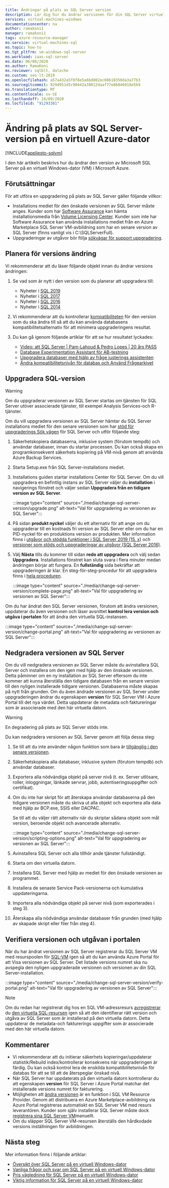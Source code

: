 ```yaml
---
title: Ändringar på plats av SQL Server version
description: Lär dig hur du ändrar versionen för din SQL Server virtuella dator i Azure.
services: virtual-machines-windows
documentationcenter: na
author: ramakoni1
manager: ramakoni1
tags: azure-resource-manager
ms.service: virtual-machines-sql
ms.topic: how-to
ms.tgt_pltfrm: vm-windows-sql-server
ms.workload: iaas-sql-server
ms.date: 06/08/2020
ms.author: RamaKoni
ms.reviewer: sqlblt, daleche
ms.custom: seo-lt-2019
ms.openlocfilehash: a57a432a5f0f8e5a6bd802ec08b18350da3a77b3
ms.sourcegitcommit: 829d951d5c90442a38012daaf77e86046018e5b9
ms.translationtype: MT
ms.contentlocale: sv-SE
ms.lasthandoff: 10/09/2020
ms.locfileid: "91293381"
---
```

# <a name="in-place-change-of-sql-server-version-on-azure-vm"></a>Ändring på plats av SQL Server-version på en virtuell Azure-dator

[!INCLUDE[appliesto-sqlvm](../../includes/appliesto-sqlvm.md)]

I den här artikeln beskrivs hur du ändrar den version av Microsoft SQL Server på en virtuell Windows-dator (VM) i Microsoft Azure.

## <a name="prerequisites"></a>Förutsättningar

För att utföra en uppgradering på plats av SQL Server gäller följande villkor:

- Installations mediet för den önskade versionen av SQL Server måste anges. Kunder som har [Software Assurance](https://www.microsoft.com/licensing/licensing-programs/software-assurance-default) kan hämta installationsmedia från [Volume Licensing Center](https://www.microsoft.com/Licensing/servicecenter/default.aspx). Kunder som inte har Software Assurance kan använda installations mediet från en Azure Marketplace SQL Server VM-avbildning som har en senare version av SQL Server (finns vanligt vis i C:\SQLServerFull).
- Uppgraderingar av utgåvor bör följa [sökvägar för support uppgradering](https://docs.microsoft.com/sql/database-engine/install-windows/supported-version-and-edition-upgrades-version-15?view=sql-server-ver15).

## <a name="planning-for-version-change"></a>Planera för versions ändring

Vi rekommenderar att du läser följande objekt innan du ändrar versions ändringen:

1. Se vad som är nytt i den version som du planerar att uppgradera till:

   - Nyheter i [SQL 2019](https://docs.microsoft.com/sql/sql-server/what-s-new-in-sql-server-ver15?view=sql-server-ver15)
   - Nyheter i [SQL 2017](https://docs.microsoft.com/sql/sql-server/what-s-new-in-sql-server-2017?view=sql-server-ver15)
   - Nyheter i [SQL 2016](https://docs.microsoft.com/sql/sql-server/what-s-new-in-sql-server-2016?view=sql-server-ver15)
   - Nyheter i [SQL 2014](https://docs.microsoft.com/sql/sql-server/what-s-new-in-sql-server-2016?view=sql-server-2014)

1. Vi rekommenderar att du kontrollerar [kompatibiliteten](https://docs.microsoft.com/sql/database-engine/install-windows/compatibility-certification?view=sql-server-ver15) för den version som du ska ändra till så att du kan använda databasens kompatibilitetsalternativ för att minimera uppgraderingens resultat.
1. Du kan gå igenom följande artiklar för att se hur resultatet lyckades:

   - [Video: att SQL Server | Pam-Lahoud & Pedro Lopes | 20 års PASS](https://www.youtube.com/watch?v=5RPkuQHcxxs&feature=youtu.be)
   - [Database Experimentation Assistant för AB-testning](https://docs.microsoft.com/sql/dea/database-experimentation-assistant-overview?view=sql-server-ver15)
   - [Uppgradera databaser med hjälp av fråge justerings assistenten](https://docs.microsoft.com/sql/relational-databases/performance/upgrade-dbcompat-using-qta?view=sql-server-ver15)
   - [Ändra kompatibilitetsnivån för databas och Använd Frågearkivet](https://docs.microsoft.com/sql/database-engine/install-windows/change-the-database-compatibility-mode-and-use-the-query-store?view=sql-server-ver15)

## <a name="upgrade-sql-version"></a>Uppgradera SQL-version

> [!WARNING]
> Om du uppgraderar versionen av SQL Server startas om tjänsten för SQL Server utöver associerade tjänster, till exempel Analysis Services-och R-tjänster.

Om du vill uppgradera versionen av SQL Server hämtar du SQL Server installations mediet för den senare versionen som har [stöd för uppgraderings Sök vägen](https://docs.microsoft.com/sql/database-engine/install-windows/supported-version-and-edition-upgrades-version-15?view=sql-server-ver15) för SQL Server och utför följande steg:

1. Säkerhetskopiera databaserna, inklusive system (förutom tempdb) och användar databaser, innan du startar processen. Du kan också skapa en programkonsekvent säkerhets kopiering på VM-nivå genom att använda Azure Backup Services.
1. Starta Setup.exe från SQL Server-installations mediet.
1. Installations guiden startar installations Center för SQL Server. Om du vill uppgradera en befintlig instans av SQL Server väljer du **installation** i navigerings fönstret och väljer sedan **Uppgradera från en tidigare version av SQL Server**.

   :::image type="content" source="./media/change-sql-server-version/upgrade.png" alt-text="Val för uppgradering av versionen av SQL Server":::

1. På sidan **produkt nyckel** väljer du ett alternativ för att ange om du uppgraderar till en kostnads fri version av SQL Server eller om du har en PID-nyckel för en produktions version av produkten. Mer information finns i [utgåvor och stödda funktioner i SQL Server 2019 (15. x)](https://docs.microsoft.com/sql/sql-server/editions-and-components-of-sql-server-version-15?view=sql-server-ver15) och [versioner som stöds och uppgraderingar av utgåvor (SQL Server 2016)](https://docs.microsoft.com/sql/database-engine/install-windows/supported-version-and-edition-upgrades?view=sql-server-ver15).
1. Välj **Nästa** tills du kommer till sidan **redo att uppgradera** och välj sedan **Uppgradera**. Installations fönstret kan sluta svara i flera minuter medan ändringen börjar att fungera. En **fullständig** sida bekräftar att uppgraderingen är klar. En steg-för-steg-procedur för att uppgradera finns i [hela proceduren](https://docs.microsoft.com/sql/database-engine/install-windows/upgrade-sql-server-using-the-installation-wizard-setup?view=sql-server-ver15#procedure).

   :::image type="content" source="./media/change-sql-server-version/complete-page.png" alt-text="Val för uppgradering av versionen av SQL Server":::

Om du har ändrat den SQL Server versionen, förutom att ändra versionen, uppdaterar du även versionen och läser avsnittet **kontrol lera version och utgåva i portalen** för att ändra den virtuella SQL-instansen.

   :::image type="content" source="./media/change-sql-server-version/change-portal.png" alt-text="Val för uppgradering av versionen av SQL Server":::

## <a name="downgrade-the-version-of-sql-server"></a>Nedgradera versionen av SQL Server

Om du vill nedgradera versionen av SQL Server måste du avinstallera SQL Server och installera om den igen med hjälp av den önskade versionen. Detta påminner om en ny installation av SQL Server eftersom du inte kommer att kunna återställa den tidigare databasen från en senare version till den nyligen installerade tidigare versionen. Databaserna måste skapas på nytt från grunden. Om du även ändrade versionen av SQL Server under uppgraderingen ändrar du egenskapen **version** för SQL Server VM i Azure Portal till det nya värdet. Detta uppdaterar de metadata och faktureringar som är associerade med den här virtuella datorn.

> [!WARNING]
> En degradering på plats av SQL Server stöds inte.

Du kan nedgradera versionen av SQL Server genom att följa dessa steg:

1. Se till att du inte använder någon funktion som bara är [tillgänglig i den senare versionen](https://social.technet.microsoft.com/wiki/contents/articles/24222.find-enterprise-only-features-in-your-database.aspx).
1. Säkerhetskopiera alla databaser, inklusive system (förutom tempdb) och användar databaser.
1. Exportera alla nödvändiga objekt på server nivå (t. ex. Server utlösare, roller, inloggningar, länkade servrar, jobb, autentiseringsuppgifter och certifikat).
1. Om du inte har skript för att återskapa användar databaserna på den tidigare versionen måste du skriva ut alla objekt och exportera alla data med hjälp av BCP.exe, SSIS eller DACPAC.

   Se till att du väljer rätt alternativ när du skriptar sådana objekt som mål version, beroende objekt och avancerade alternativ.

   :::image type="content" source="./media/change-sql-server-version/scripting-options.png" alt-text="Val för uppgradering av versionen av SQL Server":::

1. Avinstallera SQL Server och alla tillhör ande tjänster fullständigt.
1. Starta om den virtuella datorn.
1. Installera SQL Server med hjälp av mediet för den önskade versionen av programmet.
1. Installera de senaste Service Pack-versionerna och kumulativa uppdateringarna.
1. Importera alla nödvändiga objekt på server nivå (som exporterades i steg 3).
1. Återskapa alla nödvändiga användar databaser från grunden (med hjälp av skapade skript eller filer från steg 4).

## <a name="verify-the-version-and-edition-in-the-portal"></a>Verifiera versionen och utgåvan i portalen

När du har ändrat versionen av SQL Server registrerar du SQL Server VM med resurspoolen för [SQL-VM](sql-vm-resource-provider-register.md) igen så att du kan använda Azure Portal för att Visa versionen av SQL Server. Det listade versions numret ska nu avspegla den nyligen uppgraderade versionen och versionen av din SQL Server-installation.

:::image type="content" source="./media/change-sql-server-version/verify-portal.png" alt-text="Val för uppgradering av versionen av SQL Server":::

> [!NOTE]
> Om du redan har registrerat dig hos en SQL VM-adressresurs [avregistrerar](sql-vm-resource-provider-register.md#unregister-from-rp) du [den virtuella SQL-resursen](sql-vm-resource-provider-register.md#register-with-rp) igen så att den identifierar rätt version och utgåva av SQL Server som är installerad på den virtuella datorn. Detta uppdaterar de metadata-och fakturerings uppgifter som är associerade med den här virtuella datorn.

## <a name="remarks"></a>Kommentarer

- Vi rekommenderar att du initierar säkerhets kopieringar/uppdaterar statistik/Rebuild index/kontrollerar konsekvens när uppgraderingen är färdig. Du kan också kontrol lera de enskilda kompatibilitetsnivån för databas för att se till att de återspeglar önskad nivå.
- När SQL Server har uppdaterats på den virtuella datorn kontrollerar du att egenskapen **version** för SQL Server i Azure Portal matchar det installerade versions numret för fakturering.
- Möjligheten att [ändra versionen](change-sql-server-edition.md#change-edition-in-portal) är en funktion i SQL VM Resource Provider. Genom att distribuera en Azure Marketplace-avbildning via Azure Portal registreras automatiskt en SQL Server VM med resurs leverantören. Kunder som själv installerar SQL Server måste dock [registrera sina SQL Server VM](sql-vm-resource-provider-register.md)manuellt.
- Om du släpper SQL Server VM-resursen återställs den hårdkodade versions inställningen för avbildningen.

## <a name="next-steps"></a>Nästa steg

Mer information finns i följande artiklar:

- [Översikt över SQL Server på en virtuell Windows-dator](sql-server-on-azure-vm-iaas-what-is-overview.md)
- [Vanliga frågor och svar om SQL Server på en virtuell Windows-dator](frequently-asked-questions-faq.md)
- [Pris vägledning för SQL Server på en virtuell Windows-dator](pricing-guidance.md)
- [Viktig information för SQL Server på en virtuell Windows-dator](doc-changes-updates-release-notes.md)
